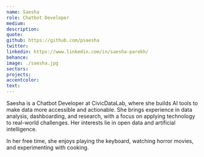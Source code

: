 ```yaml
---
name: Saesha
role: Chatbot Developer
medium:
description:
quote:
github: https://github.com/psaesha
twitter:
linkedin: https://www.linkedin.com/in/saesha-parekh/
behance:
image: ./saesha.jpg
sectors:
projects:
accentcolor:
text:
---
```


Saesha is a Chatbot Developer at CivicDataLab, where she builds AI tools to make data more accessible and actionable. She brings experience in data analysis, dashboarding, and research, with a focus on applying technology to real-world challenges. Her interests lie in open data and artificial intelligence.

In her free time, she enjoys playing the keyboard, watching horror movies, and experimenting with cooking.
